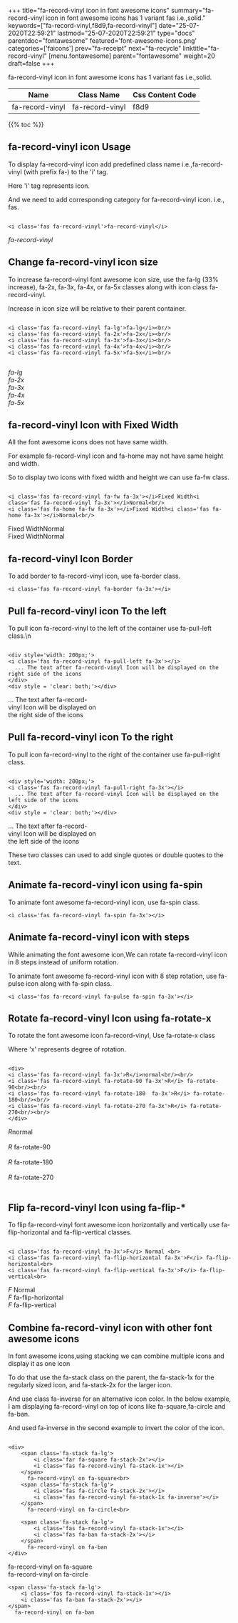 +++
title="fa-record-vinyl icon in font awesome icons"
summary="fa-record-vinyl icon in font awesome icons has 1 variant fas i.e.,solid."
keywords=["fa-record-vinyl,f8d9,fa-record-vinyl"]
date="25-07-2020T22:59:21"
lastmod="25-07-2020T22:59:21"
type="docs"
parentdoc="fontawesome"
featured='font-awesome-icons.png'
categories=['faicons']
prev="fa-receipt"
next="fa-recycle"
linktitle="fa-record-vinyl"
[menu.fontawesome]
parent="fontawesome"
weight=20
draft=false
+++


fa-record-vinyl icon in font awesome icons has 1 variant fas i.e.,solid.

<div class='table-responsive'><table class='table'><thead><tr><th>Name</th><th>Class Name</th><th>Css Content Code</th></tr></thead><tbody><tr><td>fa-record-vinyl</td><td>fa-record-vinyl</td><td>f8d9</td></tr></tbody></table></div>


{{% toc %}}


## fa-record-vinyl icon Usage

To display fa-record-vinyl icon add predefined class name i.e.,fa-record-vinyl (with prefix fa-) to the 'i' tag.

Here 'i' tag represents icon.

And we need to add corresponding category for fa-record-vinyl icon. i.e., fas.


```

<i class='fas fa-record-vinyl'>fa-record-vinyl</i>
```

<i class='fas fa-record-vinyl'>fa-record-vinyl</i>




## Change fa-record-vinyl icon size
To increase fa-record-vinyl font awesome icon size, use the fa-lg (33% increase), fa-2x, fa-3x, fa-4x, or fa-5x classes along with icon class fa-record-vinyl.

Increase in icon size will be relative to their parent container. 

```

<i class='fas fa-record-vinyl fa-lg'>fa-lg</i><br/>
<i class='fas fa-record-vinyl fa-2x'>fa-2x</i><br/>
<i class='fas fa-record-vinyl fa-3x'>fa-3x</i><br/>
<i class='fas fa-record-vinyl fa-4x'>fa-4x</i><br/>
<i class='fas fa-record-vinyl fa-5x'>fa-5x</i><br/>
            
```

<i class='fas fa-record-vinyl fa-lg'>fa-lg</i><br/>
<i class='fas fa-record-vinyl fa-2x'>fa-2x</i><br/>
<i class='fas fa-record-vinyl fa-3x'>fa-3x</i><br/>
<i class='fas fa-record-vinyl fa-4x'>fa-4x</i><br/>
<i class='fas fa-record-vinyl fa-5x'>fa-5x</i><br/>
            



## fa-record-vinyl Icon with Fixed Width 

All the font awesome icons does not have same width.

For example fa-record-vinyl icon and fa-home may not have same height and width.

So to display two icons with fixed width and height we can use fa-fw class.


```

<i class='fas fa-record-vinyl fa-fw fa-3x'></i>Fixed Width<i class='fas fa-record-vinyl fa-3x'></i>Normal<br/>
<i class='fas fa-home fa-fw fa-3x'></i>Fixed Width<i class='fas fa-home fa-3x'></i>Normal<br/>
```

<i class='fas fa-record-vinyl fa-fw fa-3x'></i>Fixed Width<i class='fas fa-record-vinyl fa-3x'></i>Normal<br/>
<i class='fas fa-home fa-fw fa-3x'></i>Fixed Width<i class='fas fa-home fa-3x'></i>Normal<br/>



## fa-record-vinyl Icon Border 

To add border to fa-record-vinyl icon, use fa-border class.


```
<i class='fas fa-record-vinyl fa-border fa-3x'></i>

```
<i class='fas fa-record-vinyl fa-border fa-3x'></i>





## Pull fa-record-vinyl icon To the left

To pull icon fa-record-vinyl to the left of the container use fa-pull-left class.\n

```

<div style='width: 200px;'>
<i class='fas fa-record-vinyl fa-pull-left fa-3x'></i>
  ... The text after fa-record-vinyl Icon will be displayed on the right side of the icons
</div>
<div style = 'clear: both;'></div>
```

<div style='width: 200px;'>
<i class='fas fa-record-vinyl fa-pull-left fa-3x'></i>
  ... The text after fa-record-vinyl Icon will be displayed on the right side of the icons
</div>
<div style = 'clear: both;'></div>




## Pull fa-record-vinyl icon To the right
To pull icon fa-record-vinyl to the right of the container use fa-pull-right class.

```

<div style='width: 200px;'>
<i class='fas fa-record-vinyl fa-pull-right fa-3x'></i>
  ... The text after fa-record-vinyl Icon will be displayed on the left side of the icons
</div>
<div style = 'clear: both;'></div>
```

<div style='width: 200px;'>
<i class='fas fa-record-vinyl fa-pull-right fa-3x'></i>
  ... The text after fa-record-vinyl Icon will be displayed on the left side of the icons
</div>
<div style = 'clear: both;'></div>

These two classes can used to add single quotes or double quotes to the text.


## Animate fa-record-vinyl icon using fa-spin
To animate font awesome fa-record-vinyl icon, use fa-spin class.

```
<i class='fas fa-record-vinyl fa-spin fa-3x'></i>
```
<i class='fas fa-record-vinyl fa-spin fa-3x'></i>




## Animate fa-record-vinyl icon with steps
While animating the font awesome icon,We can rotate fa-record-vinyl icon in 8 steps instead of uniform rotation.

To animate font awesome fa-record-vinyl icon with 8 step rotation, use fa-pulse icon along with fa-spin class.


```
<i class='fas fa-record-vinyl fa-pulse fa-spin fa-3x'></i>

```
<i class='fas fa-record-vinyl fa-pulse fa-spin fa-3x'></i>





## Rotate fa-record-vinyl Icon using fa-rotate-x
To rotate the font awesome icon fa-record-vinyl, Use fa-rotate-x class

Where 'x' represents degree of rotation.


```

<div>
<i class='fas fa-record-vinyl fa-3x'>R</i>normal<br/><br/>
<i class='fas fa-record-vinyl fa-rotate-90 fa-3x'>R</i> fa-rotate-90<br/><br/> 
<i class='fas fa-record-vinyl fa-rotate-180  fa-3x'>R</i> fa-rotate-180<br/><br/> 
<i class='fas fa-record-vinyl fa-rotate-270 fa-3x'>R</i> fa-rotate-270<br/><br/>
</div>
```

<div>
<i class='fas fa-record-vinyl fa-3x'>R</i>normal<br/><br/>
<i class='fas fa-record-vinyl fa-rotate-90 fa-3x'>R</i> fa-rotate-90<br/><br/> 
<i class='fas fa-record-vinyl fa-rotate-180  fa-3x'>R</i> fa-rotate-180<br/><br/> 
<i class='fas fa-record-vinyl fa-rotate-270 fa-3x'>R</i> fa-rotate-270<br/><br/>
</div>




## Flip fa-record-vinyl Icon using fa-flip-*
To flip fa-record-vinyl font awesome icon horizontally and vertically use fa-flip-horizontal and fa-flip-vertical classes. 

```

<i class='fas fa-record-vinyl fa-3x'>F</i> Normal <br>
<i class='fas fa-record-vinyl fa-flip-horizontal fa-3x'>F</i> fa-flip-horizontal<br>
<i class='fas fa-record-vinyl fa-flip-vertical fa-3x'>F</i> fa-flip-vertical<br>
```

<i class='fas fa-record-vinyl fa-3x'>F</i> Normal <br>
<i class='fas fa-record-vinyl fa-flip-horizontal fa-3x'>F</i> fa-flip-horizontal<br>
<i class='fas fa-record-vinyl fa-flip-vertical fa-3x'>F</i> fa-flip-vertical<br>




## Combine fa-record-vinyl icon with other font awesome icons
In font awesome icons,using stacking we can combine multiple icons and display it as one icon 

To do that use the fa-stack class on the parent, the fa-stack-1x for the regularly sized icon, and fa-stack-2x for the larger icon.

And use class fa-inverse for an alternative icon color. 
In the below example, I am displaying fa-record-vinyl on top of icons like fa-square,fa-circle and fa-ban.

And used fa-inverse in the second example to invert the color of the icon.

```

<div>
    <span class='fa-stack fa-lg'>
        <i class='far fa-square fa-stack-2x'></i>
        <i class='fas fa-record-vinyl fa-stack-1x'></i>
    </span>
      fa-record-vinyl on fa-square<br>
    <span class='fa-stack fa-lg'>
        <i class='fas fa-circle fa-stack-2x'></i>
        <i class='fas fa-record-vinyl fa-stack-1x fa-inverse'></i>
    </span>
      fa-record-vinyl on fa-circle<br>

    <span class='fa-stack fa-lg'>
        <i class='fas fa-record-vinyl fa-stack-1x'></i>
        <i class='fas fa-ban fa-stack-2x'></i>
    </span>
      fa-record-vinyl on fa-ban
</div>
```

<div>
    <span class='fa-stack fa-lg'>
        <i class='far fa-square fa-stack-2x'></i>
        <i class='fas fa-record-vinyl fa-stack-1x'></i>
    </span>
      fa-record-vinyl on fa-square<br>
    <span class='fa-stack fa-lg'>
        <i class='fas fa-circle fa-stack-2x'></i>
        <i class='fas fa-record-vinyl fa-stack-1x fa-inverse'></i>
    </span>
      fa-record-vinyl on fa-circle<br>

    <span class='fa-stack fa-lg'>
        <i class='fas fa-record-vinyl fa-stack-1x'></i>
        <i class='fas fa-ban fa-stack-2x'></i>
    </span>
      fa-record-vinyl on fa-ban
</div>






